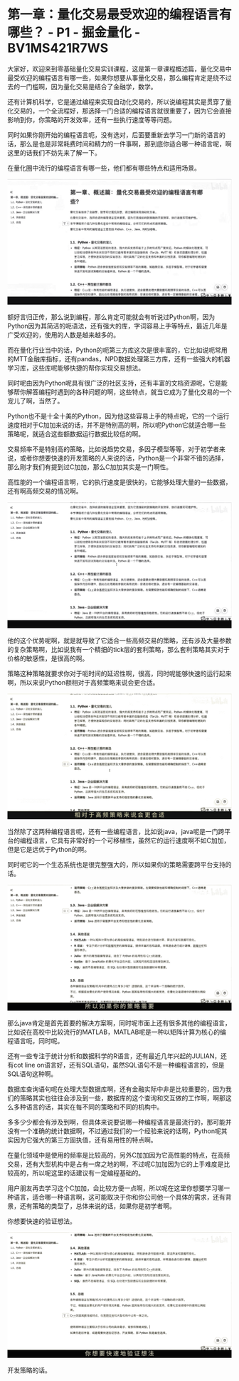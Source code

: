 # 第一章：量化交易最受欢迎的编程语言有哪些？ - P1 - 掘金量化 - BV1MS421R7WS

大家好，欢迎来到零基础量化交易实训课程，这是第一章课程概述篇，量化交易中最受欢迎的编程语言有哪一些，如果你想要从事量化交易，那么编程肯定是绕不过去的一门槛啊，因为量化交易是结合了金融学，数学。

还有计算机科学，它是通过编程来实现自动化交易的，所以说编程其实是贯穿了量化交易的，一个全流程好，那选择一门合适的编程语言就很重要了，因为它会直接影响到你，你策略的开发效率，还有一些执行速度等等问题。

同时如果你刚开始的编程语言呃，没有选对，后面要重新去学习一门新的语言的话，那么是也是非常耗费时间和精力的一件事啊，那到底你适合哪一种语言呢，啊这里的话我们不妨先来了解一下。

在量化圈中流行的编程语言有哪一些，他们都有哪些特点和适用场景。

![](img/9f451dbb90664803cb7f4e7c689acbf2_1.png)

额好言归正传，那么说到编程，那么肯定可能就会有听说过Python啊，因为Python因为其简洁的呃语法，还有强大的库，字词容易上手等特点，最近几年是广受欢迎的，使用的人数是越来越多的。

而在量化行业当中的话，Python的呃第三方库这次是很丰富的，它比如说呃常用的MTT金融库指标，还有pandas，NPD数据处理第三方库，还有一些强大的机器学习库，这些库呢能够快捷的帮你实现交易想法。

同时呢由因为Python呢具有很广泛的社区支持，还有丰富的文档资源呢，它是能够帮你解答编程时遇到的各种问题的啊，这些特点，就当它成为了量化交易的一个宠儿了啊，当然了。

Python也不是十全十美的Python，因为他这些容易上手的特点呢，它的一个运行速度相对于C加加来说的话，并不是特别高的啊，所以呢Python它就适合哪一些策略呢，就适合这些额数据运行数据比较低的啊。

交易频率不是特别高的策略，比如说趋势交易，多因子模型等等，对于初学者来说，或者你想要快速的开发策略的人来说的话，Python是一个非常不错的选择，那么刚才我们有提到过C加加，那么C加加其实是一门啊性。

高性能的一个编程语言啊，它的执行速度是很快的，它能够处理大量的一些数据，还有啊高频交易的情况啊。

![](img/9f451dbb90664803cb7f4e7c689acbf2_3.png)

他的这个优势呢啊，就是就导致了它适合一些高频交易的策略，还有涉及大量参数的复杂策略啊，比如说我有一个精细的tick层的套利策略，那么套利策略其实对于价格的敏感性，是很高的啊。

策略这种策略就要求你对于呃时间的延迟性啊，很高，同时呢能够快速的运行起来啊，所以来说Python额相对于高频策略来说会更合适。



![](img/9f451dbb90664803cb7f4e7c689acbf2_5.png)

当然除了这两种编程语言呢，还有一些编程语言，比如说java，java呢是一门跨平台的编程语言，它具有非常好的一个可移植性，虽然它的运行速度啊不如C加加，但是它是远优于Python的啊。

同时呢它的一个生态系统也是很完整强大的，所以如果你的策略需要跨平台支持的话。

![](img/9f451dbb90664803cb7f4e7c689acbf2_7.png)

那么java肯定是首先首要的解决方案啊，同时呢市面上还有很多其他的编程语言，比如说在高校中比较流行的MATLAB，MATLAB呢是一种以矩阵计算为核心的编程语言呃，同时呢。

还有一些专注于统计分析和数据科学的R语言，还有最近几年兴起的JULIAN，还有cot line on语言好，还有SQL语句，虽然SQL语句不是一种编程语言的，但是SQL语句这种啊。

数据库查询语句呢在处理大型数据库啊，还有金融实际中非是比较重要的，因为我们的策略其实也往往会涉及到一些，数据库的这个查询和交互做的工作啊，啊那这么多种语言的话，其实在每不同的策略和不同的机构中。

多多少少都会有涉及到啊，但具体来说要说哪一种编程语言是最流行的，那可能并没有一个准确的统计数据啊，不过通过我们的一个经验来说的话啊，Python呢其实因为它强大的第三方固执值，还有易用性的特点啊。

在量化领域中是使用的频率是比较高的，另外C加加因为它高性能的特点，在高频交易，还有大型机构中是占有一席之地的啊，不过呢C加加因为它的上手难度是比较高的，所以呢这里的话建议有一定编程基础的。

用户朋友再去学习这个C加加，会比较方便一点啊，所以呢在这里你想要学习哪一种语言，适合哪一种语言啊，这可能取决于你和你公司他一个具体的需求，还有背景，还有策略的类型了，总体来说的话，如果你是初学者啊。

你想要快速的验证想法。

![](img/9f451dbb90664803cb7f4e7c689acbf2_9.png)

开发策略的话。